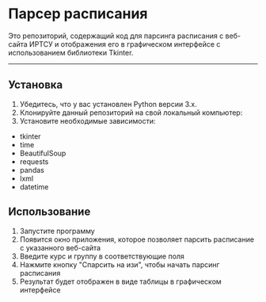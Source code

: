 # Парсер расписания
Это репозиторий, содержащий код для парсинга расписания с веб-сайта ИРТСУ и отображения его в графическом интерфейсе с использованием библиотеки Tkinter.

***

## Установка
1. Убедитесь, что у вас установлен Python версии 3.x.
2. Клонируйте данный репозиторий на свой локальный компьютер:
3. Установите необходимые зависимости:
  * tkinter
  * time
  * BeautifulSoup
  * requests
  * pandas
  * lxml
  * datetime

## Использование
1. Запустите программу
2. Появится окно приложения, которое позволяет парсить расписание с указанного веб-сайта
3. Введите курс и группу в соответствующие поля
4. Нажмите кнопку "Спарсить на изи", чтобы начать парсинг расписания
5. Результат будет отображен в виде таблицы в графическом интерфейсе